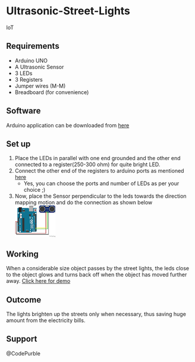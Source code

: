 # Ultrasonic-Street-Lights
IoT

## Requirements
- Arduino UNO
- A Ultrasonic Sensor
- 3 LEDs
- 3 Registers
- Jumper wires (M-M)
- Breadboard (for convenience)

## Software
Arduino application can be downloaded from [here](https://www.arduino.cc/en/main/software)

## Set up
1. Place the LEDs in parallel with one end grounded and the other end connected to a register(250-300 ohm) for quite bright LED.
2. Connect the other end of the registers to arduino ports as mentioned [here](https://github.com/AnkitaTandon/Ultrasonic-Street-Lights/blob/master/street%20lights.ino)
   - Yes, you can choose the ports and number of LEDs as per your choice ;)
3. Now, place the Sensor perpendicular to the leds towards the direction mapping motion and do the connection as shown below
![](https://github.com/AnkitaTandon/Ultrasonic-Street-Lights/blob/master/Sensor-link-arduino.png)

## Working
When a considerable size object passes by the street lights, the leds close to the object glows and turns back off when the object has moved further away.
[Click here for demo](https://github.com/AnkitaTandon/Ultrasonic-Street-Lights/blob/master/VID_20190717_204330.mp4)

## Outcome
The lights brighten up the streets only when necessary, thus saving huge amount from the electricity bills.

## Support
@CodePurble
